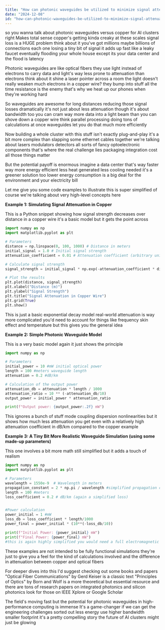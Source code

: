 ```yaml
---
title: "How can photonic waveguides be utilized to minimize signal attenuation and energy losses in large-scale AI clusters compared to copper interconnects?"
date: "2024-12-08"
id: "how-can-photonic-waveguides-be-utilized-to-minimize-signal-attenuation-and-energy-losses-in-large-scale-ai-clusters-compared-to-copper-interconnects"
---
```


 so you wanna talk about photonic waveguides versus copper for AI clusters right  Makes total sense copper's getting kinda creaky at these scales  signal loss is a HUGE problem  think about it  you've got millions maybe billions of connections  each one losing a tiny bit of signal  it adds up fast  like a leaky faucet eventually flooding your whole house except its your data center and the flood is latency

Photonic waveguides are like optical fibers  they use light instead of electrons to carry data  and light's way less prone to attenuation than electrons  think about it  shine a laser pointer across a room  the light doesn't really weaken much  electrons in a copper wire?  they bump into stuff all the time  resistance is the enemy  that's why we heat up our phones when they're working hard

So waveguides are awesome for long distances  reducing those signal losses dramatically  it's not just about less attenuation though it's about bandwidth too  you can cram way more data into a light beam than you can shove down a copper wire  think parallel processing  doing tons of calculations at once  waveguides let you do that much more efficiently

Now building a whole cluster with this stuff isn't exactly plug-and-play  it's a bit more complex than slapping some ethernet cables together  we're talking about lasers modulators detectors all sorts of fancy optoelectronic components  that's where the real challenge lies  packaging  integration  cost  all those things matter

But the potential payoff is enormous  imagine a data center that's way faster way more energy efficient  less heat generated  less cooling needed  it's a greener solution too  lower energy consumption is a big deal for the environment and your electricity bill

Let me give you some code examples to illustrate  this is super simplified of course  we're talking about very high-level concepts here

**Example 1:  Simulating Signal Attenuation in Copper**

This is a Python snippet showing how signal strength decreases over distance in a copper wire  it's a basic model but it gets the point across


```python
import numpy as np
import matplotlib.pyplot as plt

# Parameters
distance = np.linspace(0, 100, 1000) # Distance in meters
initial_signal = 1.0 # Initial signal strength
attenuation_coefficient = 0.01 # Attenuation coefficient (arbitrary unit)

# Calculate signal strength
signal_strength = initial_signal * np.exp(-attenuation_coefficient * distance)

# Plot the results
plt.plot(distance, signal_strength)
plt.xlabel("Distance (m)")
plt.ylabel("Signal Strength")
plt.title("Signal Attenuation in Copper Wire")
plt.grid(True)
plt.show()
```


This is just a basic exponential decay model  real-world attenuation is way more complicated  you'd need to account for things like frequency skin effect and temperature but this gives you the general idea


**Example 2:  Simple Photonic Waveguide Model**

This is a very basic model  again  it just shows the principle


```python
import numpy as np

# Parameters
initial_power = 10 #mW initial optical power
length = 100 #meters waveguide length
attenuation = 0.2 #dB/km

# Calculation of the output power
attenuation_db = attenuation * length / 1000
attenuation_ratio = 10 ** (-attenuation_db/10)
output_power = initial_power * attenuation_ratio

print(f"Output power: {output_power:.2f} mW")

```

This ignores a bunch of stuff  mode coupling dispersion nonlinearities  but it shows how much less attenuation you get even with a relatively high attenuation coefficient in dB/km compared to the copper example


**Example 3:  A Tiny Bit More Realistic Waveguide Simulation (using some made-up parameters)**

This one involves a bit more math  still simplified but it adds a touch of realism


```python
import numpy as np
import matplotlib.pyplot as plt

# Parameters
wavelength = 1550e-9  # Wavelength in meters
propagation_constant = 2 * np.pi / wavelength #simplified propagation constant
length = 100 #meters
loss_coefficient = 0.2 # dB/km (again a simplified loss)


#Power calculation
power_initial = 1 #mW
loss_db = loss_coefficient * length/1000
power_final = power_initial * (10**(-loss_db/10))

print(f"Initial Power: {power_initial} mW")
print(f"Final Power: {power_final} mW")
#this is again highly simplified you would need a full electromagnetic simulation for real accuracy


```


These examples are not intended to be fully functional simulations  they're just to give you a feel for the kind of calculations involved and the difference in attenuation between copper and optical fibers

For deeper dives into this  I'd suggest checking out some books and papers  "Optical Fiber Communications" by Gerd Keiser is a classic text  "Principles of Optics" by Born and Wolf is a more theoretical but essential resource  and there are tons of research papers on integrated photonics and silicon photonics  look for those on IEEE Xplore or Google Scholar


The field's moving fast  but the potential for photonic waveguides in high-performance computing is immense  It's a game-changer if we can get the engineering challenges sorted out  less energy use higher bandwidth  smaller footprint  it's a pretty compelling story  the future of AI clusters might just be glowing
